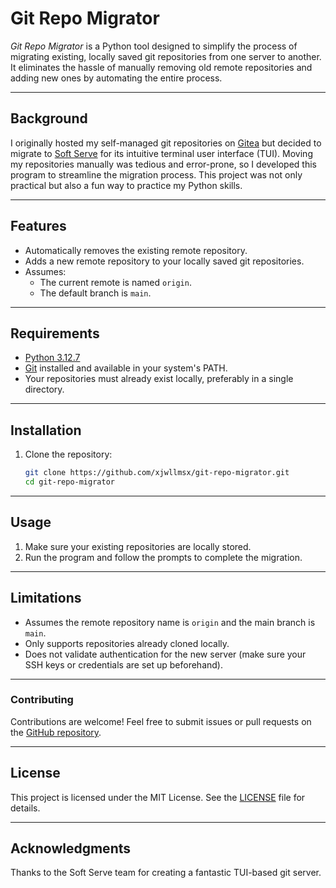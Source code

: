 # Git Repo Migrator

*Git Repo Migrator* is a Python tool designed to simplify the process of migrating existing, locally saved git repositories from one server to another. It eliminates the hassle of manually removing old remote repositories and adding new ones by automating the entire process.

---

## Background

I originally hosted my self-managed git repositories on [Gitea](https://github.com/go-gitea/gitea) but decided to migrate to [Soft Serve](https://github.com/charmbracelet/soft-serve) for its intuitive terminal user interface (TUI). Moving my repositories manually was tedious and error-prone, so I developed this program to streamline the migration process. This project was not only practical but also a fun way to practice my Python skills.

---

## Features

- Automatically removes the existing remote repository.
- Adds a new remote repository to your locally saved git repositories.
- Assumes:
  - The current remote is named `origin`.
  - The default branch is `main`.

---

## Requirements

- [Python 3.12.7](https://www.python.org/)
- [Git](https://git-scm.com/) installed and available in your system's PATH.
- Your repositories must already exist locally, preferably in a single directory.

---

## Installation

1. Clone the repository:
   ```bash
   git clone https://github.com/xjwllmsx/git-repo-migrator.git
   cd git-repo-migrator
   ```
---

## Usage

1. Make sure your existing repositories are locally stored.
2. Run the program and follow the prompts to complete the migration.

---

## Limitations
* Assumes the remote repository name is `origin` and the main branch is `main`.
* Only supports repositories already cloned locally.
* Does not validate authentication for the new server (make sure your SSH keys or credentials are set up beforehand).

---

### Contributing
Contributions are welcome! Feel free to submit issues or pull requests on the [GitHub repository](https://github.com/xjwllmsx/git-repo-migrator).

---

## License

This project is licensed under the MIT License. See the [LICENSE](./LICENSE.md) file for details.

---

## Acknowledgments

Thanks to the Soft Serve team for creating a fantastic TUI-based git server.
